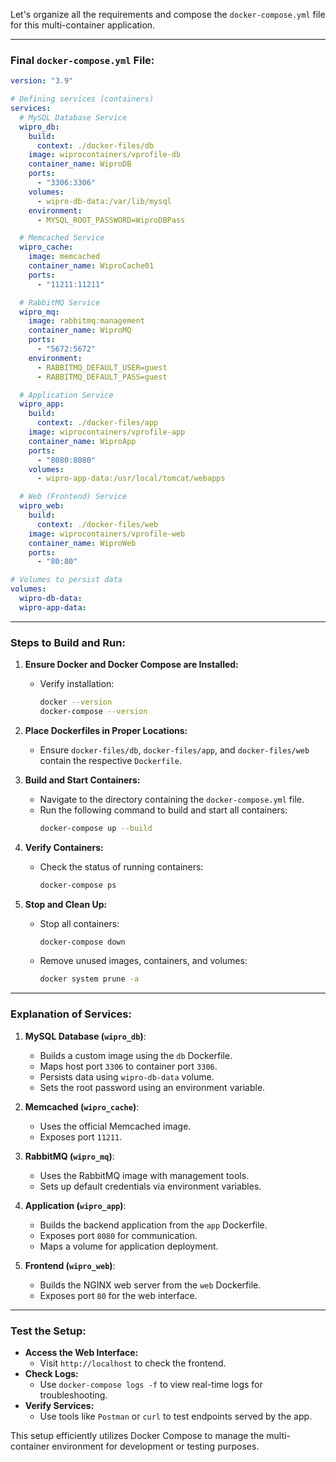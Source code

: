 Let's organize all the requirements and compose the `docker-compose.yml` file for this multi-container application.

---

### Final `docker-compose.yml` File:

```yaml
version: "3.9"

# Defining services (containers)
services:
  # MySQL Database Service
  wipro_db:
    build:
      context: ./docker-files/db
    image: wiprocontainers/vprofile-db
    container_name: WiproDB
    ports:
      - "3306:3306"
    volumes:
      - wipro-db-data:/var/lib/mysql
    environment:
      - MYSQL_ROOT_PASSWORD=WiproDBPass

  # Memcached Service
  wipro_cache:
    image: memcached
    container_name: WiproCache01
    ports:
      - "11211:11211"

  # RabbitMQ Service
  wipro_mq:
    image: rabbitmq:management
    container_name: WiproMQ
    ports:
      - "5672:5672"
    environment:
      - RABBITMQ_DEFAULT_USER=guest
      - RABBITMQ_DEFAULT_PASS=guest

  # Application Service
  wipro_app:
    build:
      context: ./docker-files/app
    image: wiprocontainers/vprofile-app
    container_name: WiproApp
    ports:
      - "8080:8080"
    volumes:
      - wipro-app-data:/usr/local/tomcat/webapps

  # Web (Frontend) Service
  wipro_web:
    build:
      context: ./docker-files/web
    image: wiprocontainers/vprofile-web
    container_name: WiproWeb
    ports:
      - "80:80"

# Volumes to persist data
volumes:
  wipro-db-data:
  wipro-app-data:
```

---

### Steps to Build and Run:
1. **Ensure Docker and Docker Compose are Installed:**
   - Verify installation:
     ```bash
     docker --version
     docker-compose --version
     ```

2. **Place Dockerfiles in Proper Locations:**
   - Ensure `docker-files/db`, `docker-files/app`, and `docker-files/web` contain the respective `Dockerfile`.

3. **Build and Start Containers:**
   - Navigate to the directory containing the `docker-compose.yml` file.
   - Run the following command to build and start all containers:
     ```bash
     docker-compose up --build
     ```

4. **Verify Containers:**
   - Check the status of running containers:
     ```bash
     docker-compose ps
     ```

5. **Stop and Clean Up:**
   - Stop all containers:
     ```bash
     docker-compose down
     ```
   - Remove unused images, containers, and volumes:
     ```bash
     docker system prune -a
     ```

---

### Explanation of Services:
1. **MySQL Database (`wipro_db`)**:
   - Builds a custom image using the `db` Dockerfile.
   - Maps host port `3306` to container port `3306`.
   - Persists data using `wipro-db-data` volume.
   - Sets the root password using an environment variable.

2. **Memcached (`wipro_cache`)**:
   - Uses the official Memcached image.
   - Exposes port `11211`.

3. **RabbitMQ (`wipro_mq`)**:
   - Uses the RabbitMQ image with management tools.
   - Sets up default credentials via environment variables.

4. **Application (`wipro_app`)**:
   - Builds the backend application from the `app` Dockerfile.
   - Exposes port `8080` for communication.
   - Maps a volume for application deployment.

5. **Frontend (`wipro_web`)**:
   - Builds the NGINX web server from the `web` Dockerfile.
   - Exposes port `80` for the web interface.

---

### Test the Setup:
- **Access the Web Interface:**
  - Visit `http://localhost` to check the frontend.
- **Check Logs:**
  - Use `docker-compose logs -f` to view real-time logs for troubleshooting.
- **Verify Services:**
  - Use tools like `Postman` or `curl` to test endpoints served by the app.

This setup efficiently utilizes Docker Compose to manage the multi-container environment for development or testing purposes.
